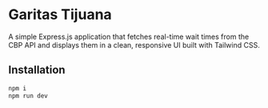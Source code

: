 # Garitas Tijuana

A simple Express.js application that fetches real-time wait times from the CBP API and displays them in a clean, responsive UI built with Tailwind CSS.

## Installation

```bash
npm i
npm run dev
```
